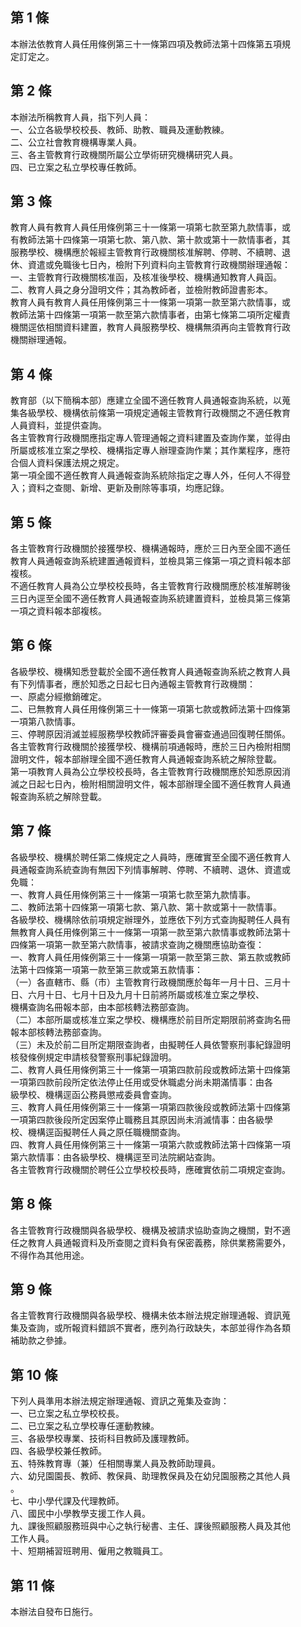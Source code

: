 第 1 條
-------
本辦法依教育人員任用條例第三十一條第四項及教師法第十四條第五項規  
定訂定之。

第 2 條
-------
本辦法所稱教育人員，指下列人員：  
一、公立各級學校校長、教師、助教、職員及運動教練。  
二、公立社會教育機構專業人員。  
三、各主管教育行政機關所屬公立學術研究機構研究人員。  
四、已立案之私立學校專任教師。

第 3 條
-------
教育人員有教育人員任用條例第三十一條第一項第七款至第九款情事，或  
有教師法第十四條第一項第七款、第八款、第十款或第十一款情事者，其  
服務學校、機構應於報經主管教育行政機關核准解聘、停聘、不續聘、退  
休、資遣或免職後七日內，檢附下列資料向主管教育行政機關辦理通報：  
一、主管教育行政機關核准函，及核准後學校、機構通知教育人員函。  
二、教育人員之身分證明文件；其為教師者，並檢附教師證書影本。  
教育人員有教育人員任用條例第三十一條第一項第一款至第六款情事，或  
教師法第十四條第一項第一款至第六款情事者，由第七條第二項所定權責  
機關逕依相關資料建置，教育人員服務學校、機構無須再向主管教育行政  
機關辦理通報。

第 4 條
-------
教育部（以下簡稱本部）應建立全國不適任教育人員通報查詢系統，以蒐  
集各級學校、機構依前條第一項規定通報主管教育行政機關之不適任教育  
人員資料，並提供查詢。  
各主管教育行政機關應指定專人管理通報之資料建置及查詢作業，並得由  
所屬或核准立案之學校、機構指定專人辦理查詢作業；其作業程序，應符  
合個人資料保護法規之規定。  
第一項全國不適任教育人員通報查詢系統除指定之專人外，任何人不得登  
入；資料之查閱、新增、更新及刪除等事項，均應記錄。

第 5 條
-------
各主管教育行政機關於接獲學校、機構通報時，應於三日內至全國不適任  
教育人員通報查詢系統建置通報資料，並檢具第三條第一項之資料報本部  
複核。  
不適任教育人員為公立學校校長時，各主管教育行政機關應於核准解聘後  
三日內逕至全國不適任教育人員通報查詢系統建置資料，並檢具第三條第  
一項之資料報本部複核。

第 6 條
-------
各級學校、機構知悉登載於全國不適任教育人員通報查詢系統之教育人員  
有下列情事者，應於知悉之日起七日內通報主管教育行政機關：  
一、原處分經撤銷確定。  
二、已無教育人員任用條例第三十一條第一項第七款或教師法第十四條第  
    一項第八款情事。  
三、停聘原因消滅並經服務學校教師評審委員會審查通過回復聘任關係。  
各主管教育行政機關於接獲學校、機構前項通報時，應於三日內檢附相關  
證明文件，報本部辦理全國不適任教育人員通報查詢系統之解除登載。  
第一項教育人員為公立學校校長時，各主管教育行政機關應於知悉原因消  
滅之日起七日內，檢附相關證明文件，報本部辦理全國不適任教育人員通  
報查詢系統之解除登載。

第 7 條
-------
各級學校、機構於聘任第二條規定之人員時，應確實至全國不適任教育人  
員通報查詢系統查詢有無因下列情事解聘、停聘、不續聘、退休、資遣或  
免職：  
一、教育人員任用條例第三十一條第一項第七款至第九款情事。  
二、教師法第十四條第一項第七款、第八款、第十款或第十一款情事。  
各級學校、機構除依前項規定辦理外，並應依下列方式查詢擬聘任人員有  
無教育人員任用條例第三十一條第一項第一款至第六款情事或教師法第十  
四條第一項第一款至第六款情事，被請求查詢之機關應協助查復：  
一、教育人員任用條例第三十一條第一項第一款至第三款、第五款或教師  
    法第十四條第一項第一款至第三款或第五款情事：  
（一）各直轄市、縣（市）主管教育行政機關應於每年一月十日、三月十  
      日、六月十日、七月十日及九月十日前將所屬或核准立案之學校、  
      機構查詢名冊報本部，由本部核轉法務部查詢。  
（二）本部所屬或核准立案之學校、機構應於前目所定期限前將查詢名冊  
      報本部核轉法務部查詢。  
（三）未及於前二目所定期限查詢者，由擬聘任人員依警察刑事紀錄證明  
      核發條例規定申請核發警察刑事紀錄證明。  
二、教育人員任用條例第三十一條第一項第四款前段或教師法第十四條第  
    一項第四款前段所定依法停止任用或受休職處分尚未期滿情事：由各  
    級學校、機構逕函公務員懲戒委員會查詢。  
三、教育人員任用條例第三十一條第一項第四款後段或教師法第十四條第  
    一項第四款後段所定因案停止職務且其原因尚未消滅情事：由各級學  
    校、機構逕函擬聘任人員之原任職機關查詢。  
四、教育人員任用條例第三十一條第一項第六款或教師法第十四條第一項  
    第六款情事：由各級學校、機構逕至司法院網站查詢。  
各主管教育行政機關於聘任公立學校校長時，應確實依前二項規定查詢。

第 8 條
-------
各主管教育行政機關與各級學校、機構及被請求協助查詢之機關，對不適  
任之教育人員通報資料及所查閱之資料負有保密義務，除供業務需要外，  
不得作為其他用途。

第 9 條
-------
各主管教育行政機關與各級學校、機構未依本辦法規定辦理通報、資訊蒐  
集及查詢，或所報資料錯誤不實者，應列為行政缺失，本部並得作為各類  
補助款之參據。

第 10 條
--------
下列人員準用本辦法規定辦理通報、資訊之蒐集及查詢：  
一、已立案之私立學校校長。  
二、已立案之私立學校專任運動教練。  
三、各級學校專業、技術科目教師及護理教師。  
四、各級學校兼任教師。  
五、特殊教育專（兼）任相關專業人員及教師助理員。  
六、幼兒園園長、教師、教保員、助理教保員及在幼兒園服務之其他人員  
    。  
七、中小學代課及代理教師。  
八、國民中小學教學支援工作人員。  
九、課後照顧服務班與中心之執行秘書、主任、課後照顧服務人員及其他  
    工作人員。  
十、短期補習班聘用、僱用之教職員工。

第 11 條
--------
本辦法自發布日施行。

